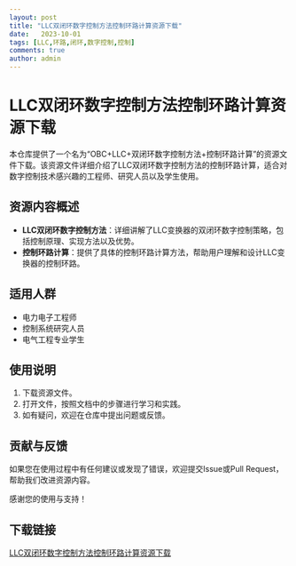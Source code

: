 ```yaml
---
layout: post
title: "LLC双闭环数字控制方法控制环路计算资源下载"
date:   2023-10-01
tags: [LLC,环路,闭环,数字控制,控制]
comments: true
author: admin
---
```

# LLC双闭环数字控制方法控制环路计算资源下载

本仓库提供了一个名为“OBC+LLC+双闭环数字控制方法+控制环路计算”的资源文件下载。该资源文件详细介绍了LLC双闭环数字控制方法的控制环路计算，适合对数字控制技术感兴趣的工程师、研究人员以及学生使用。

## 资源内容概述

- **LLC双闭环数字控制方法**：详细讲解了LLC变换器的双闭环数字控制策略，包括控制原理、实现方法以及优势。
- **控制环路计算**：提供了具体的控制环路计算方法，帮助用户理解和设计LLC变换器的控制环路。

## 适用人群

- 电力电子工程师
- 控制系统研究人员
- 电气工程专业学生

## 使用说明

1. 下载资源文件。
2. 打开文件，按照文档中的步骤进行学习和实践。
3. 如有疑问，欢迎在仓库中提出问题或反馈。

## 贡献与反馈

如果您在使用过程中有任何建议或发现了错误，欢迎提交Issue或Pull Request，帮助我们改进资源内容。

感谢您的使用与支持！

## 下载链接

[LLC双闭环数字控制方法控制环路计算资源下载](https://pan.quark.cn/s/443400ffc490)